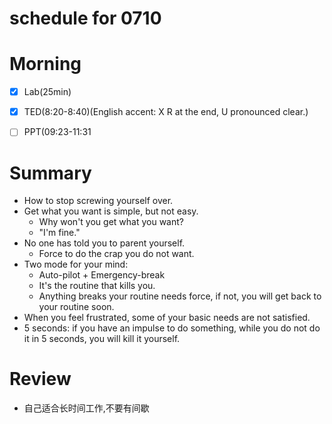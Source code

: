 # schedule for 0710

# Morning
- [X] Lab(25min)
- [X] TED(8:20-8:40)(English accent: X R at the end, U pronounced clear.)
- [ ] PPT(09:23-11:31



















# Summary
- How to stop screwing yourself over.
- Get what you want is simple, but not easy.
    - Why won't you get what you want?
    - "I'm fine."
- No one has told you to parent yourself.
    - Force to do the crap you do not want.
- Two mode for your mind:
    - Auto-pilot  +  Emergency-break
    - It's the routine that kills you.
    - Anything breaks your routine needs force, if not, you will get back to your routine soon.
- When you feel frustrated, some of your basic needs are not satisfied.
- 5 seconds: if you have an impulse to do something, while you do not do it in 5 seconds, you will kill it yourself.  


# Review
- 自己适合长时间工作,不要有间歇
